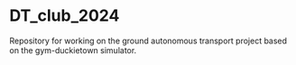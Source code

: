 # DT_club_2024
Repository for working on the ground autonomous transport project based on the gym-duckietown simulator.
